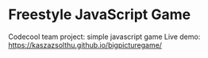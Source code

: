 # Freestyle JavaScript Game

Codecool team project: simple javascript game
Live demo: https://kaszazsolthu.github.io/bigpicturegame/
